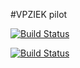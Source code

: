 #VPZIEK pilot

[![Build Status](https://travis-ci.org/mprins/geozet.png?branch=geozet-4-2d)](https://travis-ci.org/mprins/geozet)

[![Build Status](http://gisdemo.agro.nl/jenkins/job/geozet-4-2d/badge/icon)](http://gisdemo.agro.nl/jenkins/job/geozet-4-2d/)
